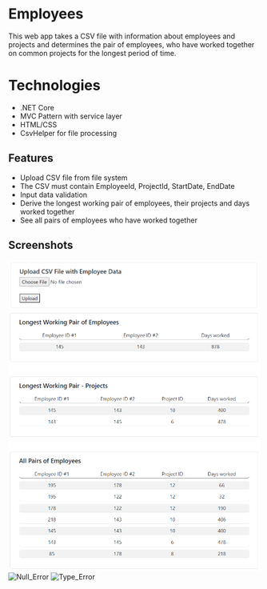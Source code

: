 # Employees
This web app takes a CSV file with information about employees and projects and determines the pair of employees, who have worked together on common projects for the longest period of time.

# Technologies
- .NET Core 
- MVC Pattern with service layer
- HTML/CSS
- CsvHelper for file processing

## Features 
- Upload CSV file from file system
- The CSV must contain EmployeeId, ProjectId, StartDate, EndDate
- Input data validation
- Derive the longest working pair of employees, their projects and days worked together
- See all pairs of employees who have worked together

## Screenshots
![Upload](Images/Upload.PNG)
![Employees](Images/Employees.PNG)
![Null_Error](Images/Null_Error.PNG)
![Type_Error](Images/Type_Error.PNG)